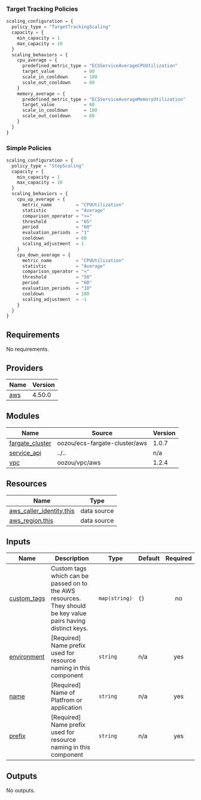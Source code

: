 ### Target Tracking Policies

```terraform
scaling_configuration = {
  policy_type = "TargetTrackingScaling"
  capacity = {
    min_capacity = 1
    max_capacity = 10
  }
  scaling_behaviors = {
    cpu_average = {
      predefined_metric_type = "ECSServiceAverageCPUUtilization"
      target_value           = 60
      scale_in_cooldown      = 180
      scale_out_cooldown     = 60
    }
    memory_average = {
      predefined_metric_type = "ECSServiceAverageMemoryUtilization"
      target_value           = 60
      scale_in_cooldown      = 180
      scale_out_cooldown     = 60
    }
  }
}
```

### Simple Policies

```terraform
scaling_configuration = {
  policy_type = "StepScaling"
  capacity = {
    min_capacity = 1
    max_capacity = 10
  }
  scaling_behaviors = {
    cpu_up_average = {
      metric_name         = "CPUUtilization"
      statistic           = "Average"
      comparison_operator = ">="
      threshold           = "65"
      period              = "60"
      evaluation_periods  = "1"
      cooldown            = 60
      scaling_adjustment  = 1
    }
    cpu_down_average = {
      metric_name         = "CPUUtilization"
      statistic           = "Average"
      comparison_operator = "<"
      threshold           = "50"
      period              = "60"
      evaluation_periods  = "10"
      cooldown            = 180
      scaling_adjustment  = -1
    }
  }
}
```

<!-- BEGIN_TF_DOCS -->
## Requirements

No requirements.

## Providers

| Name                                              | Version |
|---------------------------------------------------|---------|
| <a name="provider_aws"></a> [aws](#provider\_aws) | 4.50.0  |

## Modules

| Name                                                                                | Source                        | Version |
|-------------------------------------------------------------------------------------|-------------------------------|---------|
| <a name="module_fargate_cluster"></a> [fargate\_cluster](#module\_fargate\_cluster) | oozou/ecs-fargate-cluster/aws | 1.0.7   |
| <a name="module_service_api"></a> [service\_api](#module\_service\_api)             | ../..                         | n/a     |
| <a name="module_vpc"></a> [vpc](#module\_vpc)                                       | oozou/vpc/aws                 | 1.2.4   |

## Resources

| Name                                                                                                                       | Type        |
|----------------------------------------------------------------------------------------------------------------------------|-------------|
| [aws_caller_identity.this](https://registry.terraform.io/providers/hashicorp/aws/latest/docs/data-sources/caller_identity) | data source |
| [aws_region.this](https://registry.terraform.io/providers/hashicorp/aws/latest/docs/data-sources/region)                   | data source |

## Inputs

| Name                                                                  | Description                                                                                                   | Type          | Default | Required |
|-----------------------------------------------------------------------|---------------------------------------------------------------------------------------------------------------|---------------|---------|:--------:|
| <a name="input_custom_tags"></a> [custom\_tags](#input\_custom\_tags) | Custom tags which can be passed on to the AWS resources. They should be key value pairs having distinct keys. | `map(string)` | `{}`    |    no    |
| <a name="input_environment"></a> [environment](#input\_environment)   | [Required] Name prefix used for resource naming in this component                                             | `string`      | n/a     |   yes    |
| <a name="input_name"></a> [name](#input\_name)                        | [Required] Name of Platfrom or application                                                                    | `string`      | n/a     |   yes    |
| <a name="input_prefix"></a> [prefix](#input\_prefix)                  | [Required] Name prefix used for resource naming in this component                                             | `string`      | n/a     |   yes    |

## Outputs

No outputs.
<!-- END_TF_DOCS -->

